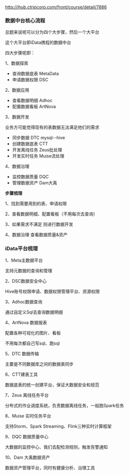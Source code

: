 http://ihub.ctripcorp.com/front/course/detail/7886



### 数据中台核心流程

总题来说呢可以分为四个大步骤，然后一个大平台

这个大平台即iData携程的数据中台

四大步骤呢即：

1、数据探索

- 查询数据底表 MetaData
- 申请数据权限 DSC

2、数据应用

- 查看数据明细 Adhoc
- 配置数据看板 ArtNova

3、数据开发

业务方可能觉得现有的表数据无法满足他们的需求

- 同步数据 DTC mysql--hive
- 创建数据底表 CTT 
- 开发离线任务 Zeus批处理
- 开发实时任务 Muise流处理 

4、数据治理

- 监控数据质量 DQC
- 管理数据资产 Dam大禹



**步骤梳理**

1、找到需要用到的表、申请权限

2、查看数据明细、配置看板（不用每次去查询）

3、如果需求不满足 则进行数据开发

4、数据治理 查看数据质量&资产



### iData平台梳理

1、Meta主数据平台

支持元数据的查询和管理



2、DSC数据安全中心

Hive账号权限申请、数据权限管理平台、资源权限



3、Adhoc数据查询

通过自定义Sql去查询数据明细



4、ArtNova 数据报表

配置各种可视化的图片、看板

不用每次都自己写sql、跑sql



5、DTC 数据传输

主要是不同数据库之间的数据表同步



6、CTT建表工具

数据底表的统一创建平台，保证大数据安全和规范



7、Zeus 离线任务平台

分布式的作业调度系统，负责数据离线任务，一般跑Spark任务



8、Muise 实时任务平台

支持Storm、Spark Streaming、Flink三种实时计算框架



9、DQC 数据质量中心

大数据的监控中心、我们去配检测规则，触发告警通知



10、Dam 大禹数据资产

数据资产管理平台，同时有健康分析、治理工具





